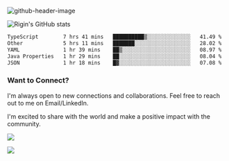 
![github-header-image](https://github.com/riginoommen/riginoommen/assets/3840244/889cae65-df55-4cda-86cc-bf21bf1f2e96)

![Rigin's GitHub stats](https://github-readme-stats.vercel.app/api?username=riginoommen\&show_icons=true\&show=reviews,discussions_started,discussions_answered,prs_merged,prs_merged_percentage)


<!--START_SECTION:waka-->

```txt
TypeScript        7 hrs 41 mins   ██████████▒░░░░░░░░░░░░░░   41.49 %
Other             5 hrs 11 mins   ███████░░░░░░░░░░░░░░░░░░   28.02 %
YAML              1 hr 39 mins    ██▒░░░░░░░░░░░░░░░░░░░░░░   08.97 %
Java Properties   1 hr 29 mins    ██░░░░░░░░░░░░░░░░░░░░░░░   08.04 %
JSON              1 hr 18 mins    █▓░░░░░░░░░░░░░░░░░░░░░░░   07.08 %
```

<!--END_SECTION:waka-->

### Want to Connect?

I'm always open to new connections and collaborations. Feel free to reach out to me on Email/LinkedIn.

I'm excited to share with the world and make a positive impact with the community.

![](https://komarev.com/ghpvc/?username=riginoommen)

![](https://hit.yhype.me/github/profile?user_id=3840244)

